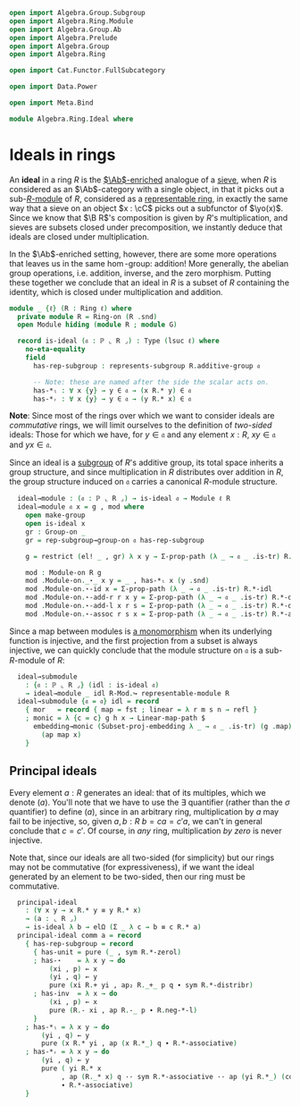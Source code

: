 ```agda
open import Algebra.Group.Subgroup
open import Algebra.Ring.Module
open import Algebra.Group.Ab
open import Algebra.Prelude
open import Algebra.Group
open import Algebra.Ring

open import Cat.Functor.FullSubcategory

open import Data.Power

open import Meta.Bind

module Algebra.Ring.Ideal where
```

# Ideals in rings

An **ideal** in a ring $R$ is the [$\Ab$-enriched] analogue of a
[sieve], when $R$ is considered as an $\Ab$-category with a single
object, in that it picks out a sub-[$R$-module] of $R$, considered as a
[representable ring], in exactly the same way that a sieve on an object
$x : \cC$ picks out a subfunctor of $\yo(x)$. Since we know that $\B
R$'s composition is given by $R$'s multiplication, and sieves are
subsets closed under precomposition, we instantly deduce that ideals are
closed under multiplication.

[$\Ab$-enriched]: Cat.Abelian.Base.html#ab-enriched-categories
[sieve]: Cat.Diagram.Sieve.html
[$R$-module]: Algebra.Ring.Module.html#modules
[representable ring]: Algebra.Ring.Module.html#representable-modules

In the $\Ab$-enriched setting, however, there are some more operations
that leaves us in the same $\hom$-group: addition! More generally, the
abelian group operations, i.e. addition, inverse, and the zero morphism.
Putting these together we conclude that an ideal in $R$ is a subset of
$R$ containing the identity, which is closed under multiplication and
addition.


```agda
module _ {ℓ} (R : Ring ℓ) where
  private module R = Ring-on (R .snd)
  open Module hiding (module R ; module G)

  record is-ideal (𝔞 : ℙ ⌞ R ⌟) : Type (lsuc ℓ) where
    no-eta-equality
    field
      has-rep-subgroup : represents-subgroup R.additive-group 𝔞

      -- Note: these are named after the side the scalar acts on.
      has-*ₗ : ∀ x {y} → y ∈ 𝔞 → (x R.* y) ∈ 𝔞
      has-*ᵣ : ∀ x {y} → y ∈ 𝔞 → (y R.* x) ∈ 𝔞
```

**Note**: Since most of the rings over which we want to consider ideals
are _commutative_ rings, we will limit ourselves to the definition of
_two-sided_ ideals: Those for which we have, for $y \in \mathfrak{a}$
and any element $x : R$, $xy \in \mathfrak{a}$ and $yx \in
\mathfrak{a}$.

<!--
```agda
    open represents-subgroup has-rep-subgroup
      renaming ( has-unit to has-0 ; has-⋆ to has-+ ; has-inv to has-neg )
      public

    ideal→normal : normal-subgroup R.additive-group 𝔞
    ideal→normal .normal-subgroup.has-rep = has-rep-subgroup
    ideal→normal .normal-subgroup.has-conjugate {y = y} x∈𝔞 =
      subst (_∈ 𝔞) (sym (ap (y R.+_) R.+-commutes ∙ R.cancell R.+-invr)) x∈𝔞

    open normal-subgroup ideal→normal hiding (has-rep) public
```
-->

Since an ideal is a [subgroup] of $R$'s additive group, its total space
inherits a group structure, and since multiplication in $R$ distributes
over addition in $R$, the group structure induced on $\mathfrak{a}$
carries a canonical $R$-module structure.

[subgroup]: Algebra.Group.Subgroup.html

```agda
  ideal→module : (𝔞 : ℙ ⌞ R ⌟) → is-ideal 𝔞 → Module ℓ R
  ideal→module 𝔞 x = g , mod where
    open make-group
    open is-ideal x
    gr : Group-on _
    gr = rep-subgroup→group-on 𝔞 has-rep-subgroup

    g = restrict (el! _ , gr) λ x y → Σ-prop-path (λ _ → 𝔞 _ .is-tr) R.+-commutes

    mod : Module-on R g
    mod .Module-on._⋆_ x y = _ , has-*ₗ x (y .snd)
    mod .Module-on.⋆-id x = Σ-prop-path (λ _ → 𝔞 _ .is-tr) R.*-idl
    mod .Module-on.⋆-add-r r x y = Σ-prop-path (λ _ → 𝔞 _ .is-tr) R.*-distribl
    mod .Module-on.⋆-add-l x r s = Σ-prop-path (λ _ → 𝔞 _ .is-tr) R.*-distribr
    mod .Module-on.⋆-assoc r s x = Σ-prop-path (λ _ → 𝔞 _ .is-tr) R.*-associative
```

Since a map between modules is [a monomorphism] when its underlying
function is injective, and the first projection from a subset is always
injective, we can quickly conclude that the module structure on
$\mathfrak{a}$ is a sub-$R$-module of $R$:

[a monomorphism]: Cat.Morphism.html#monos

```agda
  ideal→submodule
    : {𝔞 : ℙ ⌞ R ⌟} (idl : is-ideal 𝔞)
    → ideal→module _ idl R-Mod.↪ representable-module R
  ideal→submodule {𝔞 = 𝔞} idl = record
    { mor   = record { map = fst ; linear = λ r m s n → refl }
    ; monic = λ {c = c} g h x → Linear-map-path $
      embedding→monic (Subset-proj-embedding λ _ → 𝔞 _ .is-tr) (g .map) (h .map)
        (ap map x)
    }
```

## Principal ideals

Every element $a : R$ generates an ideal: that of its multiples, which
we denote $(a)$. You'll note that we have to use the $\exists$
quantifier (rather than the $\sigma$ quantifier) to define $(a)$, since
in an arbitrary ring, multiplication by $a$ may fail to be injective,
so, given $a, b : R$ $b = ca = c'a$, we can't in general conclude that
$c = c'$.  Of course, in _any_ ring, multiplication _by zero_ is never
injective.

Note that, since our ideals are all two-sided (for simplicity) but our
rings may not be commutative (for expressiveness), if we want the ideal
generated by an element to be two-sided, then our ring must be
commutative.

```agda
  principal-ideal
    : (∀ x y → x R.* y ≡ y R.* x)
    → (a : ⌞ R ⌟)
    → is-ideal λ b → elΩ (Σ _ λ c → b ≡ c R.* a)
  principal-ideal comm a = record
    { has-rep-subgroup = record
      { has-unit = pure (_ , sym R.*-zerol)
      ; has-⋆    = λ x y → do
          (xi , p) ← x
          (yi , q) ← y
          pure (xi R.+ yi , ap₂ R._+_ p q ∙ sym R.*-distribr)
      ; has-inv  = λ x → do
          (xi , p) ← x
          pure (R.- xi , ap R.-_ p ∙ R.neg-*-l)
      }
    ; has-*ₗ = λ x y → do
        (yi , q) ← y
        pure (x R.* yi , ap (x R.*_) q ∙ R.*-associative)
    ; has-*ᵣ = λ x y → do
        (yi , q) ← y
        pure ( yi R.* x
             , ap (R._* x) q ·· sym R.*-associative ·· ap (yi R.*_) (comm a x)
             ∙ R.*-associative)
    }
```
